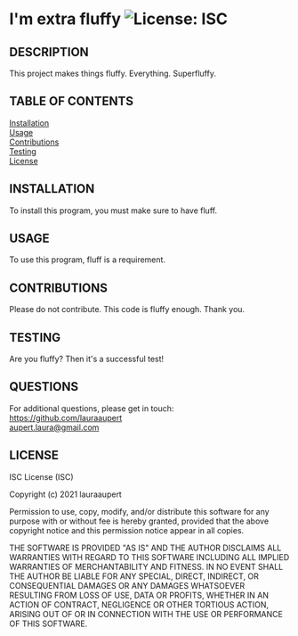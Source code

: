 
# I'm extra fluffy	![License: ISC](https://img.shields.io/badge/License-ISC-blue.svg)

## DESCRIPTION

This project makes things fluffy. Everything. Superfluffy.

## TABLE OF CONTENTS
    
[Installation](#INSTALLATION)  
[Usage](#USAGE)  
[Contributions](#CONTRIBUTIONS)  
[Testing](#TESTING)  
[License](#LICENSE)  

## INSTALLATION <a name="INSTALLATION"></a>

To install this program, you must make sure to have fluff.
 
## USAGE <a name="USAGE"></a>

To use this program, fluff is a requirement.
 
## CONTRIBUTIONS <a name="CONTRIBUTIONS"></a>

Please do not contribute. This code is fluffy enough. Thank you.

## TESTING <a name="TESTING"></a>

Are you fluffy? Then it's a successful test!

## QUESTIONS <a name="QUESTIONS"></a>
For additional questions, please get in touch:  
https://github.com/lauraaupert  
aupert.laura@gmail.com

## LICENSE
ISC License (ISC)

Copyright (c) 2021 lauraaupert

Permission to use, copy, modify, and/or distribute this software for any purpose
with or without fee is hereby granted, provided that the above copyright notice 
and this permission notice appear in all copies.

THE SOFTWARE IS PROVIDED "AS IS" AND THE AUTHOR DISCLAIMS ALL WARRANTIES WITH REGARD 
TO THIS SOFTWARE INCLUDING ALL IMPLIED WARRANTIES OF MERCHANTABILITY AND FITNESS. IN NO 
EVENT SHALL THE AUTHOR BE LIABLE FOR ANY SPECIAL, DIRECT, INDIRECT, OR CONSEQUENTIAL 
DAMAGES OR ANY DAMAGES WHATSOEVER RESULTING FROM LOSS OF USE, DATA OR PROFITS, WHETHER 
IN AN ACTION OF CONTRACT, NEGLIGENCE OR OTHER TORTIOUS ACTION, ARISING OUT OF OR IN 
CONNECTION WITH THE USE OR PERFORMANCE OF THIS SOFTWARE. 
